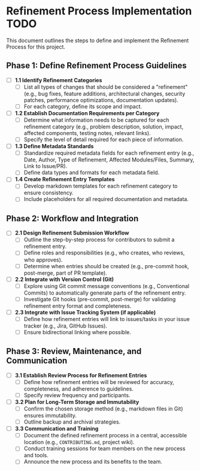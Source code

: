 # Refinement Process Implementation TODO

This document outlines the steps to define and implement the Refinement Process for this project.

## Phase 1: Define Refinement Process Guidelines

- [ ] **1.1 Identify Refinement Categories**
    - [ ] List all types of changes that should be considered a "refinement" (e.g., bug fixes, feature additions, architectural changes, security patches, performance optimizations, documentation updates).
    - [ ] For each category, define its scope and impact.

- [ ] **1.2 Establish Documentation Requirements per Category**
    - [ ] Determine what information needs to be captured for each refinement category (e.g., problem description, solution, impact, affected components, testing notes, relevant links).
    - [ ] Specify the level of detail required for each piece of information.

- [ ] **1.3 Define Metadata Standards**
    - [ ] Standardize required metadata fields for each refinement entry (e.g., Date, Author, Type of Refinement, Affected Modules/Files, Summary, Link to Issue/PR).
    - [ ] Define data types and formats for each metadata field.

- [ ] **1.4 Create Refinement Entry Templates**
    - [ ] Develop markdown templates for each refinement category to ensure consistency.
    - [ ] Include placeholders for all required documentation and metadata.

## Phase 2: Workflow and Integration

- [ ] **2.1 Design Refinement Submission Workflow**
    - [ ] Outline the step-by-step process for contributors to submit a refinement entry.
    - [ ] Define roles and responsibilities (e.g., who creates, who reviews, who approves).
    - [ ] Determine when entries should be created (e.g., pre-commit hook, post-merge, part of PR template).

- [ ] **2.2 Integrate with Version Control (Git)**
    - [ ] Explore using Git commit message conventions (e.g., Conventional Commits) to automatically generate parts of the refinement entry.
    - [ ] Investigate Git hooks (pre-commit, post-merge) for validating refinement entry format and completeness.

- [ ] **2.3 Integrate with Issue Tracking System (if applicable)**
    - [ ] Define how refinement entries will link to issues/tasks in your issue tracker (e.g., Jira, GitHub Issues).
    - [ ] Ensure bidirectional linking where possible.

## Phase 3: Review, Maintenance, and Communication

- [ ] **3.1 Establish Review Process for Refinement Entries**
    - [ ] Define how refinement entries will be reviewed for accuracy, completeness, and adherence to guidelines.
    - [ ] Specify review frequency and participants.

- [ ] **3.2 Plan for Long-Term Storage and Immutability**
    - [ ] Confirm the chosen storage method (e.g., markdown files in Git) ensures immutability.
    - [ ] Outline backup and archival strategies.

- [ ] **3.3 Communication and Training**
    - [ ] Document the defined refinement process in a central, accessible location (e.g., `CONTRIBUTING.md`, project wiki).
    - [ ] Conduct training sessions for team members on the new process and tools.
    - [ ] Announce the new process and its benefits to the team.